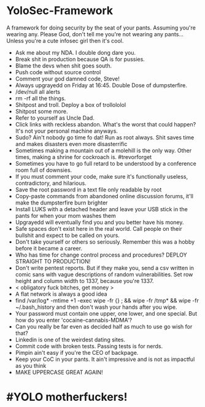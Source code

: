 # YoloSec-Framework
A framework for doing security by the seat of your pants.  Assuming you're wearing any.  Please God, don't tell me you're not wearing any pants...  Unless you're a cute infosec girl then it's cool. 

- Ask me about my NDA. I double dong dare you.
- Break shit in production because QA is for pussies.
- Blame the devs when shit goes south. 
- Push code without source control
- Comment your god damned code, Steve!
- Always upgrayedd on Friday at 16:45. Double Dose of dumpsterfire.
- /dev/null all alerts
- rm -rf all the things.  
- Shitpost and troll.  Deploy a box of trollololol
- Shitpost some more.
- Refer to yourself as Uncle Dad.
- Click links with reckless abandon.  What's the worst that could happen?  It's not your personal machine anyways.
- Sudo?  Ain't nobody go time fo dat!  Run as root always.  Shit saves time  and makes disasters even more disasterrific
- Sometimes making a mountain out of a molehill is the only way.  Other times, making a shrine for cockroach is. #trevorforget
- Sometimes you have to go full retard to be understood by a conference room full of downsies.
- If you must comment your code, make sure it's functionally useless, contradictory, and hilarious.
- Save the root password in a text file only readable by root
- Copy-paste commands from abandoned online discussion forums, it'll make the dumpsterfire burn brighter
- Install LUKS with a detached header and leave your USB stick in the pants for when your mom washes them
- Upgrayedd will eventually find you and you better have his money.
- Safe spaces don't exist here in the real world.  Call people on their bullshit and expect to be called on yours.
- Don't take yourself or others so seriously.  Remember this was a hobby before it became a career.
- Who has time for change control process and procedures? DEPLOY STRAIGHT TO PRODUCTION!
- Don't write pentest reports. But if they make you, send a csv written in comic sans with vague descriptions of random vulnerabilities. Set row height and column width to 1337, because you're 1337.
- < obligatory fuck bitches, get money >
- A flat network is always a good idea
- find /var/log* -mtime +1 -exec wipe -fr {} \; && wipe -fr /tmp* && wipe -fr ~/.bash_history and then don't wash your hands after you wipe.
- Your password must contain one upper, one lower, and one special. But how do you enter 'cocaine-cannabis-MDMA'?
- Can you really be far even as decided half as much to use go wish for that?
- Linkedin is one of the weirdest dating sites.
- Commit code with broken tests. Passing tests is for nerds.
- Pimpin ain't easy if you're the CEO of backpage.
- Keep your CoC in your pants.  It ain't impressive and is not as impactful as you think
- MAKE UPPERCASE GREAT AGAIN!

# #YOLO motherfuckers!
